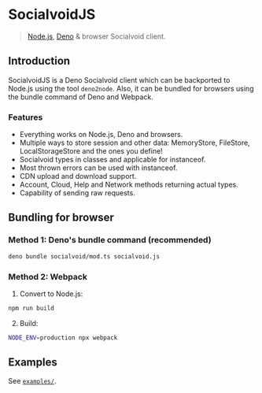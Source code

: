 # SocialvoidJS

> [Node.js](https://nodejs.org), [Deno](https://deno.land) & browser Socialvoid client.

## Introduction

SocialvoidJS is a Deno Socialvoid client which can be backported to Node.js using the tool `deno2node`. Also, it can be bundled for browsers using the bundle command of Deno and Webpack.

### Features

- Everything works on Node.js, Deno and browsers.
- Multiple ways to store session and other data: MemoryStore, FileStore,
  LocalStorageStore and the ones you define!
- Socialvoid types in classes and applicable for instanceof.
- Most thrown errors can be used with instanceof.
- CDN upload and download support.
- Account, Cloud, Help and Network methods returning actual types.
- Capability of sending raw requests.

## Bundling for browser

### Method 1: Deno's bundle command (recommended)

```bash
deno bundle socialvoid/mod.ts socialvoid.js
```

### Method 2: Webpack

1. Convert to Node.js:

```bash
npm run build
```

2. Build:

```bash
NODE_ENV=production npx webpack
```

## Examples

See [`examples/`](./examples).
